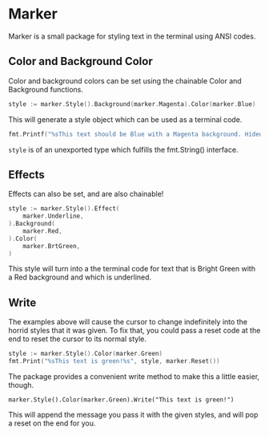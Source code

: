 # Marker

Marker is a small package for styling text in the terminal using ANSI codes.

## Color and Background Color

Color and background colors can be set using the chainable Color and Background functions.

```go
style := marker.Style().Background(marker.Magenta).Color(marker.Blue)
```

This will generate a style object which can be used as a terminal code.

```go
fmt.Printf("%sThis text should be Blue with a Magenta background. Hideous!", style)
```

`style` is of an unexported type which fulfills the fmt.String() interface.

## Effects

Effects can also be set, and are also chainable!

```go
style := marker.Style().Effect(
	marker.Underline,
).Background(
	marker.Red,
).Color(
	marker.BrtGreen,
)
```

This style will turn into a the terminal code for text that is Bright Green with a Red background and which is underlined.

## Write

The examples above will cause the cursor to change indefinitely into the horrid styles that it was given. To fix that, you could pass a reset code at the end to reset the cursor to its normal style.

```go
style := marker.Style().Color(marker.Green)
fmt.Print("%sThis text is green!%s", style, marker.Reset())
```

The package provides a convenient write method to make this a little easier, though.

```
marker.Style().Color(marker.Green).Write("This text is green!")
```

This will append the message you pass it with the given styles, and will pop a reset on the end for you.